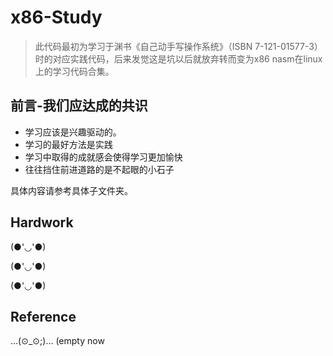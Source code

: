 # x86-Study

> 此代码最初为学习于渊书《自己动手写操作系统》（ISBN 7-121-01577-3）时的对应实践代码，后来发觉这是坑以后就放弃转而变为x86 nasm在linux上的学习代码合集。

## 前言-我们应达成的共识

+ 学习应该是兴趣驱动的。
+ 学习的最好方法是实践
+ 学习中取得的成就感会使得学习更加愉快
+ 往往挡住前进道路的是不起眼的小石子


具体内容请参考具体子文件夹。

## Hardwork

(●'◡'●)

(●'◡'●)

(●'◡'●)

## Reference

…(⊙_⊙;)…  (empty now